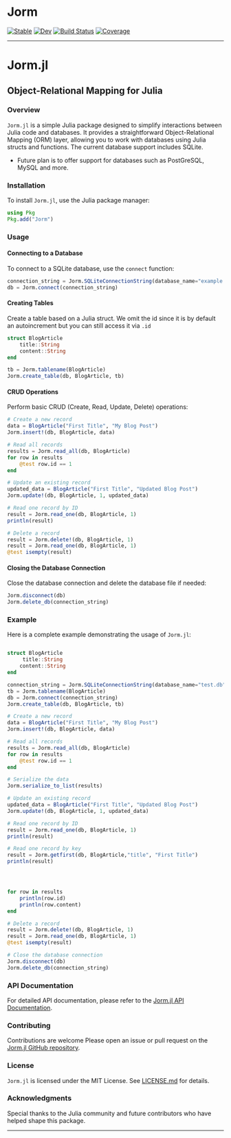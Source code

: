 # Jorm

[![Stable](https://img.shields.io/badge/docs-stable-blue.svg)](https://jcharistech.github.io/Jorm.jl/stable/)
[![Dev](https://img.shields.io/badge/docs-dev-blue.svg)](https://jcharistech.github.io/Jorm.jl/dev/)
[![Build Status](https://github.com/jcharistech/Jorm.jl/actions/workflows/CI.yml/badge.svg?branch=master)](https://github.com/jcharistech/Jorm.jl/actions/workflows/CI.yml?query=branch%3Amaster)
[![Coverage](https://codecov.io/gh/jcharistech/Jorm.jl/branch/master/graph/badge.svg)](https://codecov.io/gh/jcharistech/Jorm.jl)


---

# Jorm.jl
## Object-Relational Mapping for Julia

### Overview

`Jorm.jl` is a simple Julia package designed to simplify interactions between Julia code and databases. It provides a straightforward Object-Relational Mapping (ORM) layer, allowing you to work with databases using Julia structs and functions.
The current database support includes SQLite. 
+ Future  plan is to offer support for databases such as PostGreSQL, MySQL and more.

### Installation

To install `Jorm.jl`, use the Julia package manager:

```julia
using Pkg
Pkg.add("Jorm")
```

### Usage

#### Connecting to a Database

To connect to a SQLite database, use the `connect` function:

```julia
connection_string = Jorm.SQLiteConnectionString(database_name="example.db")
db = Jorm.connect(connection_string)
```

#### Creating Tables

Create a table based on a Julia struct. We omit the id since it is by default an autoincrement but you can still access it via `.id`

```julia
struct BlogArticle
    title::String
    content::String
end

tb = Jorm.tablename(BlogArticle)
Jorm.create_table(db, BlogArticle, tb)
```

#### CRUD Operations

Perform basic CRUD (Create, Read, Update, Delete) operations:

```julia
# Create a new record
data = BlogArticle("First Title", "My Blog Post")
Jorm.insert!(db, BlogArticle, data)

# Read all records
results = Jorm.read_all(db, BlogArticle)
for row in results
    @test row.id == 1
end

# Update an existing record
updated_data = BlogArticle("First Title", "Updated Blog Post")
Jorm.update!(db, BlogArticle, 1, updated_data)

# Read one record by ID
result = Jorm.read_one(db, BlogArticle, 1)
println(result)

# Delete a record
result = Jorm.delete!(db, BlogArticle, 1)
result = Jorm.read_one(db, BlogArticle, 1)
@test isempty(result)
```

#### Closing the Database Connection

Close the database connection and delete the database file if needed:

```julia
Jorm.disconnect(db)
Jorm.delete_db(connection_string)
```

### Example

Here is a complete example demonstrating the usage of `Jorm.jl`:

```julia

struct BlogArticle
     title::String
    content::String
end

connection_string = Jorm.SQLiteConnectionString(database_name="test.db")
tb = Jorm.tablename(BlogArticle)
db = Jorm.connect(connection_string)
Jorm.create_table(db, BlogArticle, tb)

# Create a new record
data = BlogArticle("First Title", "My Blog Post")
Jorm.insert!(db, BlogArticle, data)

# Read all records
results = Jorm.read_all(db, BlogArticle)
for row in results
    @test row.id == 1
end

# Serialize the data
Jorm.serialize_to_list(results)

# Update an existing record
updated_data = BlogArticle("First Title", "Updated Blog Post")
Jorm.update!(db, BlogArticle, 1, updated_data)

# Read one record by ID
result = Jorm.read_one(db, BlogArticle, 1)
println(result)

# Read one record by key
result = Jorm.getfirst(db, BlogArticle,"title", "First Title")
println(result)




for row in results
    println(row.id)
    println(row.content)
end

# Delete a record
result = Jorm.delete!(db, BlogArticle, 1)
result = Jorm.read_one(db, BlogArticle, 1)
@test isempty(result)

# Close the database connection
Jorm.disconnect(db)
Jorm.delete_db(connection_string)

```

### API Documentation

For detailed API documentation, please refer to the [Jorm.jl API Documentation](https://jcharistech.github.io/Jorm.jl).

### Contributing

Contributions are welcome Please open an issue or pull request on the [Jorm.jl GitHub repository](https://github.com/jcharistech/Jorm.jl).

### License

`Jorm.jl` is licensed under the MIT License. See [LICENSE.md](https://github.com/jcharistech/Jorm.jl/blob/main/LICENSE.md) for details.

### Acknowledgments

Special thanks to the Julia community and future contributors who have helped shape this package.

---
